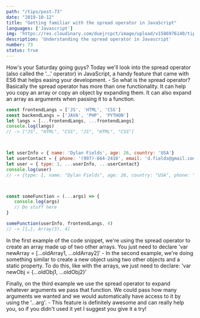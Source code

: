 ```yaml
---
path: "/tips/post-73"
date: "2019-10-12"
title: "Getting familiar with the spread operator in JavaScript"
languages: ['Javascript']
img: 'https://res.cloudinary.com/duejrcpct/image/upload/v1586976140/tips/73-1_apmp95.png'
description: 'Understanding the spread operator in Javascript'
number: 73
status: true
---
```


How's your Saturday going guys?
Today we'll look into the spread operator (also called the '...' operator) in JavaScript, a handy feature that came with ES6 that helps easing your development. -
So what is the spread operator? Basically the spread operator has more than one functionality. It can help you copy an array or copy an object by expanding them. It can also expand an array as arguments when passing it to a function.

 ```javascript
const frontendLangs = ['JS', 'HTML', 'CSS']
const backendLangs = ['JAVA', 'PHP', 'PYTHON']
let langs = [...frontendLangs, ...frontendLangs]
console.log(langs) 
// -> ["JS", "HTML", "CSS", "JS", "HTML", "CSS"]



let userInfo = { name: 'Dylan Fields', age: 26, country: 'USA'}
let userContact = { phone: '(997)-664-2410', email: 'd.fields@gmail.com'}
let user = { type: 1, ...userInfo, ...userContact}
console.log(user) 
// -> {type: 1, name: "Dylan Fields", age: 26, country: "USA", phone: "(997)-664-2410", email: "d.fields@gmail.com"}



const someFunction = (...args) => {
    console.log(args)
    // Do stuff here
}

someFunction(userInfo, frontendLangs, 4)
// -> [{…}, Array(3), 4]
 ```

In the first example of the code snippet, we're using the spread operator to create an array made up of two other arrays. You just need to declare 'var newArray = [...oldArray1, ...oldArray2]' -
In the second example, we're doing something similar to create a new object using two other objects and a static property. To do this, like with the arrays, we just need to declare: 'var newObj = {...oldObj1, ...oldObj2}'

Finally, on the third example we use the spread operator to expand whatever arguments we pass that function. We could pass how many arguments we wanted and we would automatically have access to it by using the '...arg'. -
This feature is definitely awesome and can really help you, so if you didn't used it yet I suggest you give it a try!